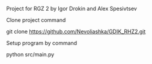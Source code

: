 Project for RGZ 2 by Igor Drokin and Alex Spesivtsev

Clone project command

git clone https://github.com/Nevoliashka/GDIK_RHZ2.git

Setup program by command 

python src/main.py